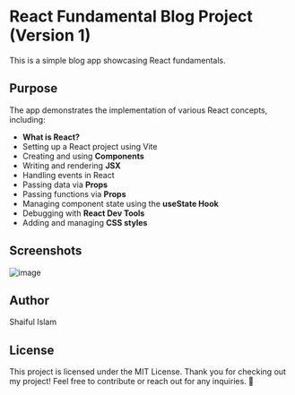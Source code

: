 # React Fundamental Blog Project (Version 1)

This is a simple blog app showcasing React fundamentals.

## Purpose
The app demonstrates the implementation of various React concepts, including:

- **What is React?**
- Setting up a React project using Vite
- Creating and using **Components**
- Writing and rendering **JSX**
- Handling events in React
- Passing data via **Props**
- Passing functions via **Props**
- Managing component state using the **useState Hook**
- Debugging with **React Dev Tools**
- Adding and managing **CSS styles**

## Screenshots
![image](https://github.com/user-attachments/assets/bba33af1-4e40-46c9-a300-4a47f8019f7c)


## Author
Shaiful Islam

## License
This project is licensed under the MIT License.
Thank you for checking out my project! Feel free to contribute or reach out for any inquiries. 🚀
